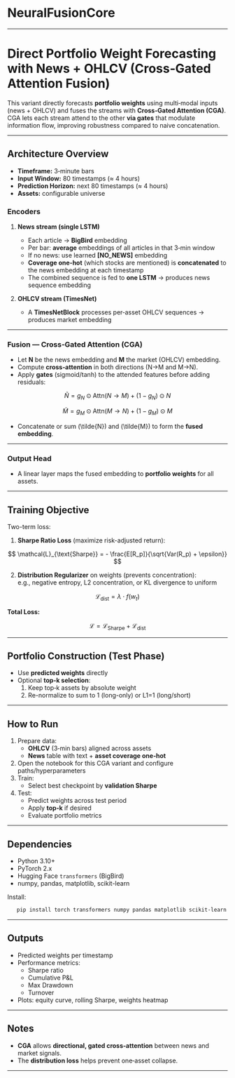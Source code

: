 # NeuralFusionCore

---

# Direct Portfolio Weight Forecasting with News + OHLCV (Cross‑Gated **Attention** Fusion)

This variant directly forecasts **portfolio weights** using multi‑modal inputs (news + OHLCV) and fuses the streams with **Cross‑Gated Attention (CGA)**.  
CGA lets each stream attend to the other **via gates** that modulate information flow, improving robustness compared to naive concatenation.

---

## Architecture Overview

- **Timeframe:** 3‑minute bars  
- **Input Window:** 80 timestamps (≈ 4 hours)  
- **Prediction Horizon:** next 80 timestamps (≈ 4 hours)  
- **Assets:** configurable universe

### Encoders

1. **News stream (single LSTM)**  
   - Each article → **BigBird** embedding  
   - Per bar: **average** embeddings of all articles in that 3‑min window  
   - If no news: use learned **[NO_NEWS]** embedding  
   - **Coverage one‑hot** (which stocks are mentioned) is **concatenated** to the news embedding at each timestamp  
   - The combined sequence is fed to **one LSTM** → produces news sequence embedding  

2. **OHLCV stream (TimesNet)**  
   - A **TimesNetBlock** processes per‑asset OHLCV sequences → produces market embedding  

---

### Fusion — Cross‑Gated **Attention** (CGA)

- Let **N** be the news embedding and **M** the market (OHLCV) embedding.  
- Compute **cross‑attention** in both directions (N→M and M→N).  
- Apply **gates** (sigmoid/tanh) to the attended features before adding residuals:

$$
\tilde{N} = g_N \odot \text{Attn}(N \rightarrow M) + (1-g_N) \odot N
$$

$$
\tilde{M} = g_M \odot \text{Attn}(M \rightarrow N) + (1-g_M) \odot M
$$

- Concatenate or sum \(\tilde{N}\) and \(\tilde{M}\) to form the **fused embedding**.

---

### Output Head

- A linear layer maps the fused embedding to **portfolio weights** for all assets.

---

## Training Objective

Two-term loss:

1. **Sharpe Ratio Loss** (maximize risk-adjusted return):

$$
\mathcal{L}_{\text{Sharpe}} = - \frac{E[R_p]}{\sqrt{Var(R_p) + \epsilon}}
$$

2. **Distribution Regularizer** on weights (prevents concentration):  
   e.g., negative entropy, L2 concentration, or KL divergence to uniform

$$
\mathcal{L}_{\text{dist}} = \lambda \cdot f(w_t)
$$

**Total Loss:**

$$
\mathcal{L} = \mathcal{L}_{\text{Sharpe}} + \mathcal{L}_{\text{dist}}
$$

---

## Portfolio Construction (Test Phase)

- Use **predicted weights** directly  
- Optional **top‑k selection**:  
  1. Keep top‑k assets by absolute weight  
  2. Re-normalize to sum to 1 (long-only) or L1=1 (long/short)

---

## How to Run

1. Prepare data:  
   - **OHLCV** (3‑min bars) aligned across assets  
   - **News** table with text + **asset coverage one‑hot**  
2. Open the notebook for this CGA variant and configure paths/hyperparameters  
3. Train:  
   - Select best checkpoint by **validation Sharpe**  
4. Test:  
   - Predict weights across test period  
   - Apply **top‑k** if desired  
   - Evaluate portfolio metrics  

---

## Dependencies

- Python 3.10+  
- PyTorch 2.x  
- Hugging Face `transformers` (BigBird)  
- numpy, pandas, matplotlib, scikit-learn  

Install:
```bash
   pip install torch transformers numpy pandas matplotlib scikit-learn
```
---

## Outputs

- Predicted weights per timestamp
- Performance metrics:
  - Sharpe ratio
  - Cumulative P&L
  - Max Drawdown
  - Turnover
- Plots: equity curve, rolling Sharpe, weights heatmap

---

## Notes

- **CGA** allows **directional, gated cross‑attention** between news and market signals.
- The **distribution loss** helps prevent one‑asset collapse.

---

